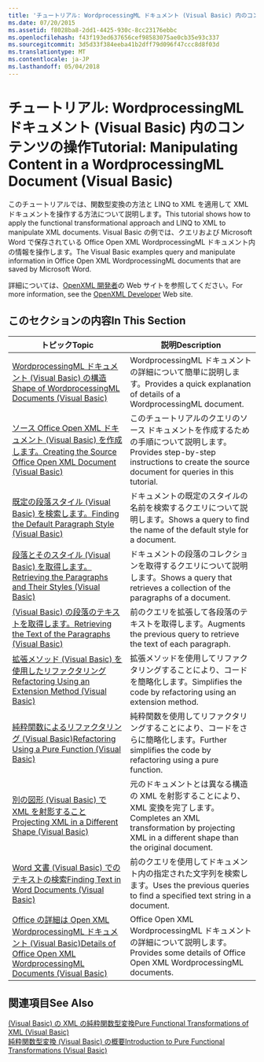 ```yaml
---
title: 'チュートリアル: WordprocessingML ドキュメント (Visual Basic) 内のコンテンツの操作'
ms.date: 07/20/2015
ms.assetid: f8028ba8-2dd1-4425-930c-8cc23176ebbc
ms.openlocfilehash: f43f193ed637656cef98583075ae0cb35e93c337
ms.sourcegitcommit: 3d5d33f384eeba41b2dff79d096f47ccc8d8f03d
ms.translationtype: MT
ms.contentlocale: ja-JP
ms.lasthandoff: 05/04/2018
---
```

# <a name="tutorial-manipulating-content-in-a-wordprocessingml-document-visual-basic"></a><span data-ttu-id="0af11-102">チュートリアル: WordprocessingML ドキュメント (Visual Basic) 内のコンテンツの操作</span><span class="sxs-lookup"><span data-stu-id="0af11-102">Tutorial: Manipulating Content in a WordprocessingML Document (Visual Basic)</span></span>
<span data-ttu-id="0af11-103">このチュートリアルでは、関数型変換の方法と LINQ to XML を適用して XML ドキュメントを操作する方法について説明します。</span><span class="sxs-lookup"><span data-stu-id="0af11-103">This tutorial shows how to apply the functional transformational approach and LINQ to XML to manipulate XML documents.</span></span> <span data-ttu-id="0af11-104">Visual Basic の例では、クエリおよび Microsoft Word で保存されている Office Open XML WordprocessingML ドキュメント内の情報を操作します。</span><span class="sxs-lookup"><span data-stu-id="0af11-104">The Visual Basic examples query and manipulate information in Office Open XML WordprocessingML documents that are saved by Microsoft Word.</span></span>  
  
 <span data-ttu-id="0af11-105">詳細については、[OpenXML 開発者](http://go.microsoft.com/fwlink/?LinkID=95573)の Web サイトを参照してください。</span><span class="sxs-lookup"><span data-stu-id="0af11-105">For more information, see the [OpenXML Developer](http://go.microsoft.com/fwlink/?LinkID=95573) Web site.</span></span>  
  
## <a name="in-this-section"></a><span data-ttu-id="0af11-106">このセクションの内容</span><span class="sxs-lookup"><span data-stu-id="0af11-106">In This Section</span></span>  
  
|<span data-ttu-id="0af11-107">トピック</span><span class="sxs-lookup"><span data-stu-id="0af11-107">Topic</span></span>|<span data-ttu-id="0af11-108">説明</span><span class="sxs-lookup"><span data-stu-id="0af11-108">Description</span></span>|  
|-----------|-----------------|  
|[<span data-ttu-id="0af11-109">WordprocessingML ドキュメント (Visual Basic) の構造</span><span class="sxs-lookup"><span data-stu-id="0af11-109">Shape of WordprocessingML Documents (Visual Basic)</span></span>](../../../../visual-basic/programming-guide/concepts/linq/shape-of-wordprocessingml-documents.md)|<span data-ttu-id="0af11-110">WordprocessingML ドキュメントの詳細について簡単に説明します。</span><span class="sxs-lookup"><span data-stu-id="0af11-110">Provides a quick explanation of details of a WordprocessingML document.</span></span>|  
|[<span data-ttu-id="0af11-111">ソース Office Open XML ドキュメント (Visual Basic) を作成します。</span><span class="sxs-lookup"><span data-stu-id="0af11-111">Creating the Source Office Open XML Document (Visual Basic)</span></span>](../../../../visual-basic/programming-guide/concepts/linq/creating-the-source-office-open-xml-document.md)|<span data-ttu-id="0af11-112">このチュートリアルのクエリのソース ドキュメントを作成するための手順について説明します。</span><span class="sxs-lookup"><span data-stu-id="0af11-112">Provides step-by-step instructions to create the source document for queries in this tutorial.</span></span>|  
|[<span data-ttu-id="0af11-113">既定の段落スタイル (Visual Basic) を検索します。</span><span class="sxs-lookup"><span data-stu-id="0af11-113">Finding the Default Paragraph Style (Visual Basic)</span></span>](../../../../visual-basic/programming-guide/concepts/linq/finding-the-default-paragraph-style.md)|<span data-ttu-id="0af11-114">ドキュメントの既定のスタイルの名前を検索するクエリについて説明します。</span><span class="sxs-lookup"><span data-stu-id="0af11-114">Shows a query to find the name of the default style for a document.</span></span>|  
|[<span data-ttu-id="0af11-115">段落とそのスタイル (Visual Basic) を取得します。</span><span class="sxs-lookup"><span data-stu-id="0af11-115">Retrieving the Paragraphs and Their Styles (Visual Basic)</span></span>](../../../../visual-basic/programming-guide/concepts/linq/retrieving-the-paragraphs-and-their-styles.md)|<span data-ttu-id="0af11-116">ドキュメントの段落のコレクションを取得するクエリについて説明します。</span><span class="sxs-lookup"><span data-stu-id="0af11-116">Shows a query that retrieves a collection of the paragraphs of a document.</span></span>|  
|[<span data-ttu-id="0af11-117">(Visual Basic) の段落のテキストを取得します。</span><span class="sxs-lookup"><span data-stu-id="0af11-117">Retrieving the Text of the Paragraphs (Visual Basic)</span></span>](../../../../visual-basic/programming-guide/concepts/linq/retrieving-the-text-of-the-paragraphs.md)|<span data-ttu-id="0af11-118">前のクエリを拡張して各段落のテキストを取得します。</span><span class="sxs-lookup"><span data-stu-id="0af11-118">Augments the previous query to retrieve the text of each paragraph.</span></span>|  
|[<span data-ttu-id="0af11-119">拡張メソッド (Visual Basic) を使用したリファクタリング</span><span class="sxs-lookup"><span data-stu-id="0af11-119">Refactoring Using an Extension Method (Visual Basic)</span></span>](../../../../visual-basic/programming-guide/concepts/linq/refactoring-using-an-extension-method.md)|<span data-ttu-id="0af11-120">拡張メソッドを使用してリファクタリングすることにより、コードを簡略化します。</span><span class="sxs-lookup"><span data-stu-id="0af11-120">Simplifies the code by refactoring using an extension method.</span></span>|  
|[<span data-ttu-id="0af11-121">純粋関数によるリファクタリング (Visual Basic)</span><span class="sxs-lookup"><span data-stu-id="0af11-121">Refactoring Using a Pure Function (Visual Basic)</span></span>](../../../../visual-basic/programming-guide/concepts/linq/refactoring-using-a-pure-function.md)|<span data-ttu-id="0af11-122">純粋関数を使用してリファクタリングすることにより、コードをさらに簡略化します。</span><span class="sxs-lookup"><span data-stu-id="0af11-122">Further simplifies the code by refactoring using a pure function.</span></span>|  
|[<span data-ttu-id="0af11-123">別の図形 (Visual Basic) で XML を射影すること</span><span class="sxs-lookup"><span data-stu-id="0af11-123">Projecting XML in a Different Shape (Visual Basic)</span></span>](../../../../visual-basic/programming-guide/concepts/linq/projecting-xml-in-a-different-shape.md)|<span data-ttu-id="0af11-124">元のドキュメントとは異なる構造の XML を射影することにより、XML 変換を完了します。</span><span class="sxs-lookup"><span data-stu-id="0af11-124">Completes an XML transformation by projecting XML in a different shape than the original document.</span></span>|  
|[<span data-ttu-id="0af11-125">Word 文書 (Visual Basic) でのテキストの検索</span><span class="sxs-lookup"><span data-stu-id="0af11-125">Finding Text in Word Documents (Visual Basic)</span></span>](../../../../visual-basic/programming-guide/concepts/linq/finding-text-in-word-documents.md)|<span data-ttu-id="0af11-126">前のクエリを使用してドキュメント内の指定された文字列を検索します。</span><span class="sxs-lookup"><span data-stu-id="0af11-126">Uses the previous queries to find a specified text string in a document.</span></span>|  
|[<span data-ttu-id="0af11-127">Office の詳細は Open XML WordprocessingML ドキュメント (Visual Basic)</span><span class="sxs-lookup"><span data-stu-id="0af11-127">Details of Office Open XML WordprocessingML Documents (Visual Basic)</span></span>](../../../../visual-basic/programming-guide/concepts/linq/details-of-office-open-xml-wordprocessingml-documents.md)|<span data-ttu-id="0af11-128">Office Open XML WordprocessingML ドキュメントの詳細について説明します。</span><span class="sxs-lookup"><span data-stu-id="0af11-128">Provides some details of Office Open XML WordprocessingML documents.</span></span>|  
  
## <a name="see-also"></a><span data-ttu-id="0af11-129">関連項目</span><span class="sxs-lookup"><span data-stu-id="0af11-129">See Also</span></span>  
 [<span data-ttu-id="0af11-130">(Visual Basic) の XML の純粋関数型変換</span><span class="sxs-lookup"><span data-stu-id="0af11-130">Pure Functional Transformations of XML (Visual Basic)</span></span>](../../../../visual-basic/programming-guide/concepts/linq/pure-functional-transformations-of-xml.md)  
 [<span data-ttu-id="0af11-131">純粋関数型変換 (Visual Basic) の概要</span><span class="sxs-lookup"><span data-stu-id="0af11-131">Introduction to Pure Functional Transformations (Visual Basic)</span></span>](../../../../visual-basic/programming-guide/concepts/linq/introduction-to-pure-functional-transformations.md)
